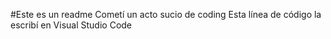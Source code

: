 #Este es un readme
Cometí un acto sucio de coding
Esta línea de código la escribí en Visual Studio Code